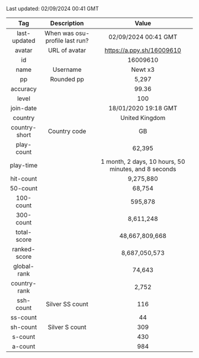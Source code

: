 Last updated: <!-- osu-last-updated -->02/09/2024 00:41 GMT<!-- osu-last-updated -->

|      Tag      |          Description           |                                              Value                                               |
| :-----------: | :----------------------------: | :----------------------------------------------------------------------------------------------: |
| last-updated  | When was osu-profile last run? |                <!-- osu-last-updated -->02/09/2024 00:41 GMT<!-- osu-last-updated -->                |
|    avatar     |         URL of avatar          |                 <!-- osu-avatar -->https://a.ppy.sh/16009610<!-- osu-avatar -->                  |
|      id       |                                |                              <!-- osu-id -->16009610<!-- osu-id -->                              |
|     name      |            Username            |                            <!-- osu-name -->Newt x3<!-- osu-name -->                             |
|      pp       |           Rounded pp           |                               <!-- osu-pp -->5,297<!-- osu-pp -->                                |
|   accuracy    |                                |                         <!-- osu-accuracy -->99.36<!-- osu-accuracy -->                          |
|     level     |                                |                             <!-- osu-level -->100<!-- osu-level -->                              |
|   join-date   |                                |                   <!-- osu-join-date -->18/01/2020 19:18 GMT<!-- osu-join-date -->                   |
|    country    |                                |                      <!-- osu-country -->United Kingdom<!-- osu-country -->                      |
| country-short |          Country code          |                      <!-- osu-country-short -->GB<!-- osu-country-short -->                      |
|  play-count   |                                |                       <!-- osu-play-count -->62,395<!-- osu-play-count -->                       |
|   play-time   |                                | <!-- osu-play-time -->1 month, 2 days, 10 hours, 50 minutes, and 8 seconds<!-- osu-play-time --> |
|   hit-count   |                                |                      <!-- osu-hit-count -->9,275,880<!-- osu-hit-count -->                       |
|   50-count    |                                |                         <!-- osu-50-count -->68,754<!-- osu-50-count -->                         |
|   100-count   |                                |                       <!-- osu-100-count -->595,878<!-- osu-100-count -->                        |
|   300-count   |                                |                      <!-- osu-300-count -->8,611,248<!-- osu-300-count -->                       |
|  total-score  |                                |                  <!-- osu-total-score -->48,667,809,668<!-- osu-total-score -->                  |
| ranked-score  |                                |                 <!-- osu-ranked-score -->8,687,050,573<!-- osu-ranked-score -->                  |
|  global-rank  |                                |                      <!-- osu-global-rank -->74,643<!-- osu-global-rank -->                      |
| country-rank  |                                |                     <!-- osu-country-rank -->2,752<!-- osu-country-rank -->                      |
|   ssh-count   |        Silver SS count         |                         <!-- osu-ssh-count -->116<!-- osu-ssh-count -->                          |
|   ss-count    |                                |                           <!-- osu-ss-count -->44<!-- osu-ss-count -->                           |
|   sh-count    |         Silver S count         |                          <!-- osu-sh-count -->309<!-- osu-sh-count -->                           |
|    s-count    |                                |                           <!-- osu-s-count -->430<!-- osu-s-count -->                            |
|    a-count    |                                |                           <!-- osu-a-count -->984<!-- osu-a-count -->                            |
